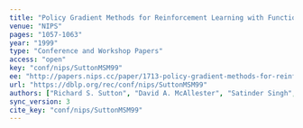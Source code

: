 ```yaml
---
title: "Policy Gradient Methods for Reinforcement Learning with Function Approximation."
venue: "NIPS"
pages: "1057-1063"
year: "1999"
type: "Conference and Workshop Papers"
access: "open"
key: "conf/nips/SuttonMSM99"
ee: "http://papers.nips.cc/paper/1713-policy-gradient-methods-for-reinforcement-learning-with-function-approximation"
url: "https://dblp.org/rec/conf/nips/SuttonMSM99"
authors: ["Richard S. Sutton", "David A. McAllester", "Satinder Singh", "Yishay Mansour"]
sync_version: 3
cite_key: "conf/nips/SuttonMSM99"
---
```

